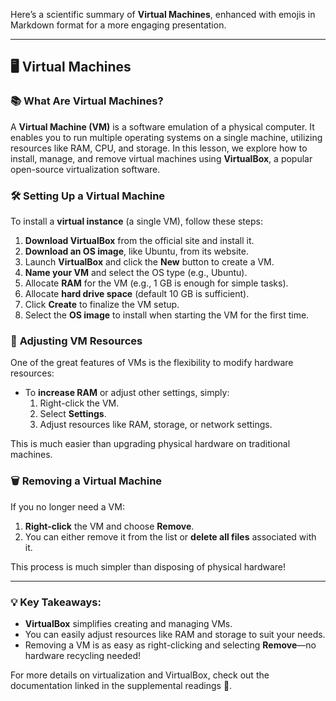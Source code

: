 Here’s a scientific summary of **Virtual Machines**, enhanced with emojis in Markdown format for a more engaging presentation.

---

## 🖥️ **Virtual Machines**

### 📚 **What Are Virtual Machines?**
A **Virtual Machine (VM)** is a software emulation of a physical computer. It enables you to run multiple operating systems on a single machine, utilizing resources like RAM, CPU, and storage. In this lesson, we explore how to install, manage, and remove virtual machines using **VirtualBox**, a popular open-source virtualization software.

### 🛠️ **Setting Up a Virtual Machine**

To install a **virtual instance** (a single VM), follow these steps:
1. **Download VirtualBox** from the official site and install it.
2. **Download an OS image**, like Ubuntu, from its website.
3. Launch **VirtualBox** and click the **New** button to create a VM.
4. **Name your VM** and select the OS type (e.g., Ubuntu).
5. Allocate **RAM** for the VM (e.g., 1 GB is enough for simple tasks).
6. Allocate **hard drive space** (default 10 GB is sufficient).
7. Click **Create** to finalize the VM setup.
8. Select the **OS image** to install when starting the VM for the first time.

### 🔄 **Adjusting VM Resources**
One of the great features of VMs is the flexibility to modify hardware resources:
- To **increase RAM** or adjust other settings, simply:
  1. Right-click the VM.
  2. Select **Settings**.
  3. Adjust resources like RAM, storage, or network settings.

This is much easier than upgrading physical hardware on traditional machines.

### 🗑️ **Removing a Virtual Machine**
If you no longer need a VM:
1. **Right-click** the VM and choose **Remove**.
2. You can either remove it from the list or **delete all files** associated with it.

This process is much simpler than disposing of physical hardware!

---

### 💡 **Key Takeaways**:
- **VirtualBox** simplifies creating and managing VMs.
- You can easily adjust resources like RAM and storage to suit your needs.
- Removing a VM is as easy as right-clicking and selecting **Remove**—no hardware recycling needed!

For more details on virtualization and VirtualBox, check out the documentation linked in the supplemental readings 📖.